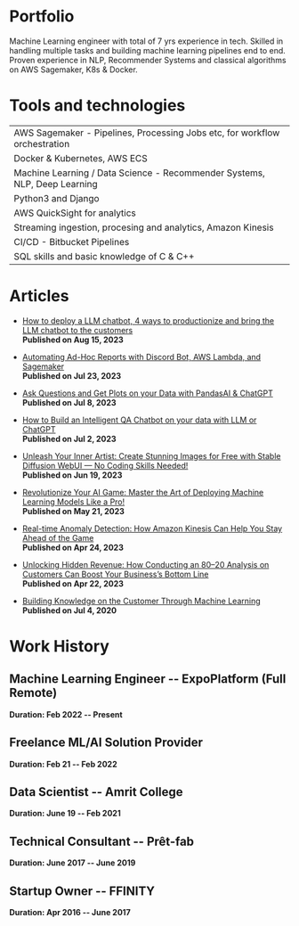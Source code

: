 # Portfolio
Machine Learning engineer with total of 7 yrs experience in tech. Skilled in handling multiple tasks and building machine learning pipelines end to end. Proven experience in NLP, Recommender Systems and classical algorithms on AWS Sagemaker, K8s & Docker.

# Tools and technologies
<table>
  <tbody>
    <tr>
      <td>AWS Sagemaker - Pipelines, Processing Jobs etc, for workflow orchestration</td>
    </tr>
    <tr>
      <td>Docker &amp; Kubernetes, AWS ECS</td>
    </tr>
    <tr>
      <td>Machine Learning / Data Science - Recommender Systems, NLP, Deep Learning</td>
    </tr>
    <tr>
      <td>Python3 and Django</td>
    </tr>
    <tr>
      <td>AWS QuickSight for analytics</td>
    </tr>
    <tr>
      <td>Streaming ingestion, procesing and analytics, Amazon Kinesis</td>
    </tr>
    <tr>
      <td>CI/CD - Bitbucket Pipelines</td>
    </tr>
    <tr>
      <td>SQL skills and basic knowledge of C &amp; C++</td>
    </tr>
  </tbody>
</table>

# Articles

- [How to deploy a LLM chatbot, 4 ways to productionize and bring the LLM chatbot to the customers](https://mrmaheshrajput.medium.com/how-to-deploy-a-llm-chatbot-7f1e10dd202e)
<br />**Published on Aug 15, 2023**

- [Automating Ad-Hoc Reports with Discord Bot, AWS Lambda, and Sagemaker](https://medium.com/@mrmaheshrajput/automating-ad-hoc-reports-with-discord-bot-aws-lambda-and-sagemaker-25d40e371a8a)
<br />**Published on Jul 23, 2023**

- [Ask Questions and Get Plots on your Data with PandasAI & ChatGPT](https://medium.com/@mrmaheshrajput/238e13ca1b9f)
<br />**Published on Jul 8, 2023**

- [How to Build an Intelligent QA Chatbot on your data with LLM or ChatGPT](https://medium.com/@mrmaheshrajput/how-to-build-an-intelligent-qa-chatbot-on-your-data-with-llm-or-chatgpt-d0009d256dce)
<br />**Published on Jul 2, 2023**

- [Unleash Your Inner Artist: Create Stunning Images for Free with Stable Diffusion WebUI — No Coding Skills Needed!](https://medium.com/@mrmaheshrajput/unleash-your-inner-artist-create-stunning-images-for-free-with-stable-diffusion-webui-no-coding-11eb3a4914df)
<br />**Published on Jun 19, 2023**

- [Revolutionize Your AI Game: Master the Art of Deploying Machine Learning Models Like a Pro!](https://medium.com/@mrmaheshrajput/revolutionize-your-ai-game-master-the-art-of-deploying-machine-learning-models-like-a-pro-7702834ad041)
<br />**Published on May 21, 2023**

- [Real-time Anomaly Detection: How Amazon Kinesis Can Help You Stay Ahead of the Game](https://medium.com/@mrmaheshrajput/real-time-anomaly-detection-how-amazon-kinesis-can-help-you-stay-ahead-of-the-game-229ae8b32e62)
<br />**Published on Apr 24, 2023**

- [Unlocking Hidden Revenue: How Conducting an 80–20 Analysis on Customers Can Boost Your Business’s Bottom Line](https://medium.com/@mrmaheshrajput/unlocking-hidden-revenue-how-conducting-an-80-20-analysis-on-customers-can-boost-your-businesss-66307220a996)
<br />**Published on Apr 22, 2023**

- [Building Knowledge on the Customer Through Machine Learning](https://medium.com/swlh/building-knowledge-on-customer-through-machine-learning-2785b344749f)
<br />**Published on Jul 4, 2020**

# Work History

## Machine Learning Engineer -- ExpoPlatform (Full Remote)

**Duration: Feb 2022 -- Present**


## Freelance ML/AI Solution Provider

**Duration: Feb 21 -- Feb 2022**


## Data Scientist -- Amrit College

**Duration: June 19 -- Feb 2021**


## Technical Consultant -- Prêt-fab

**Duration: June 2017 -- June 2019**


## Startup Owner -- FFINITY

**Duration: Apr 2016 -- June 2017**


